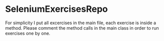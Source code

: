 # SeleniumExercisesRepo

For simplicity I put all excercises in the main file, each exercise is inside a method. Please comment the method calls in the main class in order to run exercises one by one.
